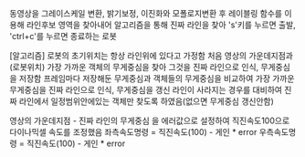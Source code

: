 동영상을 그레이스케일 변환, 밝기보정, 이진화와 모폴로지변환 후 레이블링 함수를 이용해
라인후보 영역을 찾아내어 알고리즘을 통해 진짜 라인을 찾아 's'키를 누르면 출발, 'ctrl+c'를 누르면 종료하는 로봇

[알고리즘]
로봇의 초기위치는 항상 라인위에 있다고 가정함
처음 영상의 가운데지점과(로봇위치) 가장 가까운 객체의 무게중심을 찾아 그것을 진짜 라인으로 인식, 무게중심을 저장함
프레임마다 저장해둔 무게중심과 객체들의 무게중심을 비교하여 가장 가까운 무게중심을 진짜 라인으로 인식, 무게중심을 갱신
라인이 사라지는 경우를 대비하여 진짜 라인에서 일정범위안에있는 객체만 찾도록 하였음(없으면 무게중심 갱신안함)

영상의 가운데지점 - 진짜 라인의 무게중심 을 에러값으로 설정하여 직진속도100으로 다이나믹셀 속도를 조정했음
좌측속도명령 = 직진속도(100) - 게인 * error
우측속도명령 = 직진속도(100) - 게인 * error



